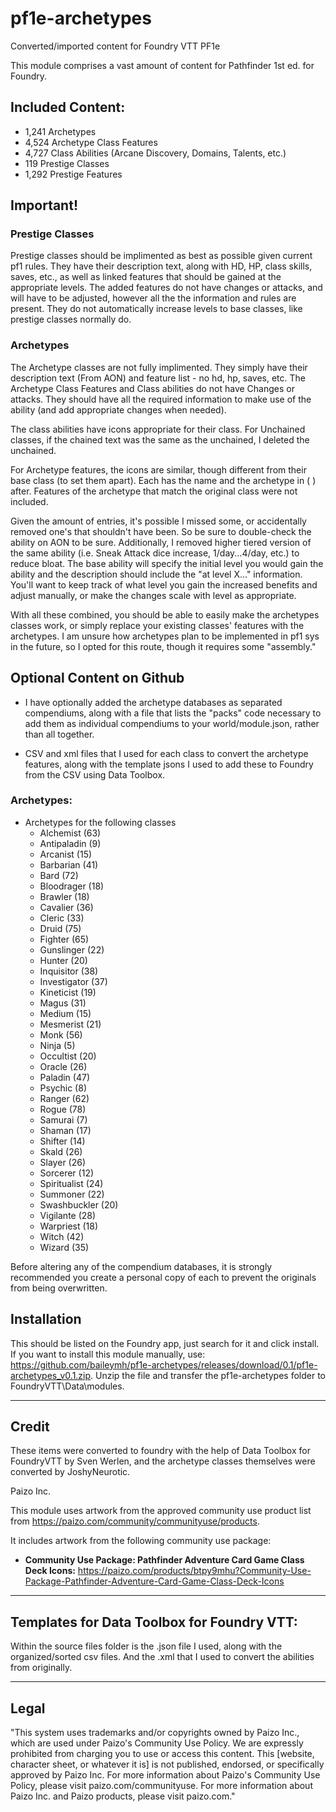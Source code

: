 # pf1e-archetypes

Converted/imported content for Foundry VTT PF1e

This module comprises a vast amount of content for Pathfinder 1st ed. for Foundry.

## Included Content:

- 1,241 Archetypes
- 4,524 Archetype Class Features
- 4,727 Class Abilities (Arcane Discovery, Domains, Talents, etc.)
- 119 Prestige Classes
- 1,292 Prestige Features

## Important!

### Prestige Classes
Prestige classes should be implimented as best as possible given current pf1 rules. They have their description text, along with HD, HP, class skills, saves, etc., as well as linked features that should be gained at the appropriate levels. The added features do not have changes or attacks, and will have to be adjusted, however all the the information and rules are present. They do not automatically increase levels to base classes, like prestige classes normally do.

### Archetypes
The Archetype classes are not fully implimented. They simply have their description text (From AON) and feature list - no hd, hp, saves, etc. The Archetype Class Features and Class abilities do not have Changes or attacks. They should have all the required information to make use of the ability (and add appropriate changes when needed).

The class abilities have icons appropriate for their class. For Unchained classes, if the chained text was the same as the unchained, I deleted the unchained.

For Archetype features, the icons are similar, though different from their base class (to set them apart). Each has the name and the archetype in ( ) after. Features of the archetype that match the original class were not included. 

Given the amount of entries, it's possible I missed some, or accidentally removed one's that shouldn't have been. So be sure to double-check the ability on AON to be sure. Additionally, I removed higher tiered version of the same ability (i.e. Sneak Attack dice increase, 1/day...4/day, etc.) to reduce bloat. The base ability will specify the initial level you would gain the ability and the description should include the "at level X..." information. 
You'll want to keep track of what level you gain the increased benefits and adjust manually, or make the changes scale with level as appropriate.

With all these combined, you should be able to easily make the archetypes classes work, or simply replace your existing classes' features with the archetypes. I am unsure how archetypes plan to be implemented in pf1 sys in the future, so I opted for this route, though it requires some "assembly."

## Optional Content on Github
- I have optionally added the archetype databases as separated compendiums, along with a file that lists the "packs" code necessary to add them as individual compendiums to your world/module.json, rather than all together.

- CSV and xml files that I used for each class to convert the archetype features, along with the template jsons I used to add these to Foundry from the CSV using Data Toolbox.

### Archetypes: 
 - Archetypes for the following classes
    - Alchemist (63)
    - Antipaladin (9)
	- Arcanist (15)
	- Barbarian (41)
	- Bard (72)
	- Bloodrager (18)
	- Brawler (18)
	- Cavalier (36)
	- Cleric (33)
	- Druid (75)
	- Fighter (65)
	- Gunslinger (22)
	- Hunter (20)
    - Inquisitor (38)
    - Investigator (37)
    - Kineticist (19)
    - Magus (31)
    - Medium (15)
    - Mesmerist (21)
    - Monk (56)
    - Ninja (5)
    - Occultist (20)
	- Oracle (26)
	- Paladin (47)
    - Psychic (8)
    - Ranger (62)
    - Rogue (78)
    - Samurai (7)
    - Shaman (17)
    - Shifter (14)
    - Skald (26)
    - Slayer (26)
    - Sorcerer (12)
    - Spiritualist (24)
    - Summoner (22)
    - Swashbuckler (20)
    - Vigilante (28)
    - Warpriest (18)
    - Witch (42)
	- Wizard (35)


Before altering any of the compendium databases, it is strongly recommended you create a personal copy of each to prevent the originals from being overwritten.

## Installation

This should be listed on the Foundry app, just search for it and click install. 
If you want to install this module manually, use:  https://github.com/baileymh/pf1e-archetypes/releases/download/0.1/pf1e-archetypes_v0.1.zip.
Unzip the file and transfer the pf1e-archetypes folder to FoundryVTT\Data\modules.

----------------
## Credit
These items were converted to foundry with the help of Data Toolbox for FoundryVTT by Sven Werlen, and the archetype classes themselves were converted by JoshyNeurotic.

Paizo Inc.

This module uses artwork from the approved community use product list from https://paizo.com/community/communityuse/products.

It includes artwork from the following community use package:
- **Community Use Package: Pathfinder Adventure Card Game Class Deck Icons:** https://paizo.com/products/btpy9mhu?Community-Use-Package-Pathfinder-Adventure-Card-Game-Class-Deck-Icons

------------------------------
## Templates for Data Toolbox for Foundry VTT:
Within the source files folder is the .json file I used, along with the organized/sorted csv files. And the .xml that I used to convert the abilities from originally. 

-------

## Legal
"This system uses trademarks and/or copyrights owned by Paizo Inc., which are used under Paizo's Community Use Policy. We are expressly prohibited from charging you to use or access this content. This [website, character sheet, or whatever it is] is not published, endorsed, or specifically approved by Paizo Inc. For more information about Paizo's Community Use Policy, please visit paizo.com/communityuse. For more information about Paizo Inc. and Paizo products, please visit paizo.com."
